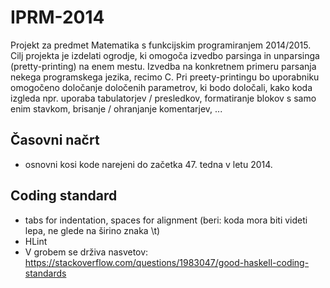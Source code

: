 IPRM-2014
=========

Projekt za predmet Matematika s funkcijskim programiranjem 2014/2015. Cilj projekta je izdelati ogrodje, ki omogoča izvedbo parsinga in unparsinga (pretty-printing) na enem mestu. Izvedba na konkretnem primeru parsanja nekega programskega jezika, recimo C. Pri preety-printingu bo uporabniku omogočeno določanje določenih parametrov, ki bodo določali, kako koda izgleda npr. uporaba tabulatorjev / presledkov, formatiranje blokov s samo enim stavkom, brisanje / ohranjanje komentarjev, ...

Časovni načrt
---
- osnovni kosi kode narejeni do začetka 47. tedna v letu 2014.

Coding standard
---
- tabs for indentation, spaces for alignment (beri: koda mora biti videti lepa, ne glede na širino znaka \t)
- HLint
- V grobem se drživa nasvetov: https://stackoverflow.com/questions/1983047/good-haskell-coding-standards
